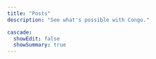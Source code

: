 ```yaml
---
title: "Posts"
description: "See what's possible with Congo."

cascade:
  showEdit: false
  showSummary: true
---
```

